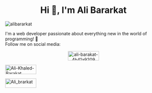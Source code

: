 <h1 align="center">Hi 👋, I'm Ali Bararkat</h1>
<span align="left">
  <img src="https://komarev.com/ghpvc/?username=devealibarakat&label=views%20Profile&color=0e75b6&style=flat" alt="alibararkat" />
</span>

I'm a web developer passionate about everything new in the world of programming! 🚀  
Follow me on social media:
<p align="center" > 
  <a href="https://www.linkedin.com/in/ali-barakat-4b41a9209" target="blank"><img align="center" src="https://raw.githubusercontent.com/rahuldkjain/github-profile-readme-generator/master/src/images/icons/Social/linked-in-alt.svg" alt="ali-barakat-4b41a9209" height="30" width="100" /></a>

<a href="https://www.facebook.com/profile.php?id=100008101291739" target="blank"><img align="center" src="https://raw.githubusercontent.com/rahuldkjain/github-profile-readme-generator/master/src/images/icons/Social/facebook.svg" alt="Ali-Khaled-Barakat" height="30" width="100" /></a>

<a href="https://wa.me/963943691731" target="blank"><img align="center" src="https://raw.githubusercontent.com/rahuldkjain/github-profile-readme-generator/master/src/images/icons/Social/whatsapp.svg" alt="Ali_brarkat" height="30" width="100" /></a>
</p>

